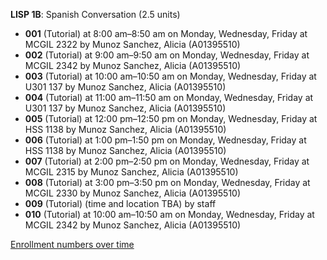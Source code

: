 **LISP 1B**: Spanish Conversation (2.5 units)

- **001** (Tutorial) at 8:00 am–8:50 am on Monday, Wednesday, Friday at MCGIL 2322 by Munoz Sanchez, Alicia (A01395510)
- **002** (Tutorial) at 9:00 am–9:50 am on Monday, Wednesday, Friday at MCGIL 2342 by Munoz Sanchez, Alicia (A01395510)
- **003** (Tutorial) at 10:00 am–10:50 am on Monday, Wednesday, Friday at U301 137 by Munoz Sanchez, Alicia (A01395510)
- **004** (Tutorial) at 11:00 am–11:50 am on Monday, Wednesday, Friday at U301 137 by Munoz Sanchez, Alicia (A01395510)
- **005** (Tutorial) at 12:00 pm–12:50 pm on Monday, Wednesday, Friday at HSS 1138 by Munoz Sanchez, Alicia (A01395510)
- **006** (Tutorial) at 1:00 pm–1:50 pm on Monday, Wednesday, Friday at HSS 1138 by Munoz Sanchez, Alicia (A01395510)
- **007** (Tutorial) at 2:00 pm–2:50 pm on Monday, Wednesday, Friday at MCGIL 2315 by Munoz Sanchez, Alicia (A01395510)
- **008** (Tutorial) at 3:00 pm–3:50 pm on Monday, Wednesday, Friday at MCGIL 2330 by Munoz Sanchez, Alicia (A01395510)
- **009** (Tutorial) (time and location TBA) by staff
- **010** (Tutorial) at 10:00 am–10:50 am on Monday, Wednesday, Friday at MCGIL 2342 by Munoz Sanchez, Alicia (A01395510)

[Enrollment numbers over time](./LISP1B.tsv)
